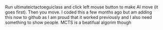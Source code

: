 Run ultimateictactoeguiclass and click left mouse button to make AI move (it goes first). Then you move. I coded this a few months ago but am adding this now to github as I am proud that it worked previously and I also need something to show people. MCTS is a beatifual algorim though
